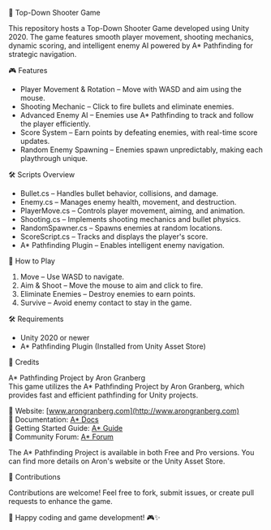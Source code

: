 🔫 Top-Down Shooter Game  

This repository hosts a Top-Down Shooter Game developed using Unity 2020. The game features smooth player movement, shooting mechanics, dynamic scoring, and intelligent enemy AI powered by A* Pathfinding for strategic navigation.  

🎮 Features  

- Player Movement & Rotation – Move with WASD and aim using the mouse.  
- Shooting Mechanic – Click to fire bullets and eliminate enemies.  
- Advanced Enemy AI – Enemies use A* Pathfinding to track and follow the player efficiently.  
- Score System – Earn points by defeating enemies, with real-time score updates.  
- Random Enemy Spawning – Enemies spawn unpredictably, making each playthrough unique.  

🛠️ Scripts Overview  

- Bullet.cs – Handles bullet behavior, collisions, and damage.  
- Enemy.cs – Manages enemy health, movement, and destruction.  
- PlayerMove.cs – Controls player movement, aiming, and animation.  
- Shooting.cs – Implements shooting mechanics and bullet physics.  
- RandomSpawner.cs – Spawns enemies at random locations.  
- ScoreScript.cs – Tracks and displays the player's score.  
- A* Pathfinding Plugin – Enables intelligent enemy navigation.  

🎯 How to Play  

1. Move – Use WASD to navigate.  
2. Aim & Shoot – Move the mouse to aim and click to fire.  
3. Eliminate Enemies – Destroy enemies to earn points.  
4. Survive – Avoid enemy contact to stay in the game.  

🛠️ Requirements  

- Unity 2020 or newer  
- A* Pathfinding Plugin (Installed from Unity Asset Store)  

 🤝 Credits  

 A* Pathfinding Project by Aron Granberg  
This game utilizes the A* Pathfinding Project by Aron Granberg, which provides fast and efficient pathfinding for Unity projects.  

🔗 Website: [www.arongranberg.com](http://www.arongranberg.com)  
📖 Documentation: [A* Docs](http://www.arongranberg.com/astar/docs/)  
🚀 Getting Started Guide: [A* Guide](http://www.arongranberg.com/astar/docs/getstarted.php)  
💬 Community Forum: [A* Forum](http://forum.arongranberg.com)  

The A* Pathfinding Project is available in both Free and Pro versions. You can find more details on Aron's website or the Unity Asset Store.  

 🤝 Contributions  

Contributions are welcome! Feel free to fork, submit issues, or create pull requests to enhance the game.  

🚀 Happy coding and game development! 🎮✨ 
